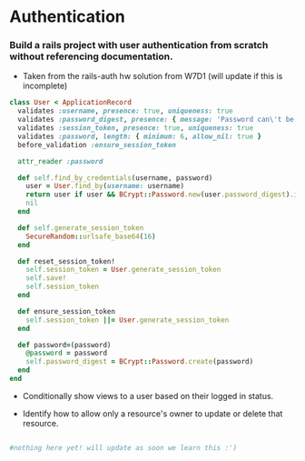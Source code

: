 # Authentication

### Build a rails project with user authentication from scratch without referencing documentation.
- Taken from the rails-auth hw solution from W7D1 (will update if this is incomplete)
```Ruby
class User < ApplicationRecord
  validates :username, presence: true, uniqueness: true
  validates :password_digest, presence: { message: 'Password can\'t be blank'}
  validates :session_token, presence: true, uniqueness: true
  validates :password, length: { minimum: 6, allow_nil: true }
  before_validation :ensure_session_token

  attr_reader :password

  def self.find_by_credentials(username, password)
    user = User.find_by(username: username)
    return user if user && BCrypt::Password.new(user.password_digest).is_password?(password)
    nil
  end

  def self.generate_session_token
    SecureRandom::urlsafe_base64(16)
  end

  def reset_session_token!
    self.session_token = User.generate_session_token
    self.save!
    self.session_token
  end

  def ensure_session_token
    self.session_token ||= User.generate_session_token
  end

  def password=(password)
    @password = password
    self.password_digest = BCrypt::Password.create(password)
  end
end
```

- Conditionally show views to a user based on their logged in status.

- Identify how to allow only a resource's owner to update or delete that resource.


```Ruby

#nothing here yet! will update as soon we learn this :')

```